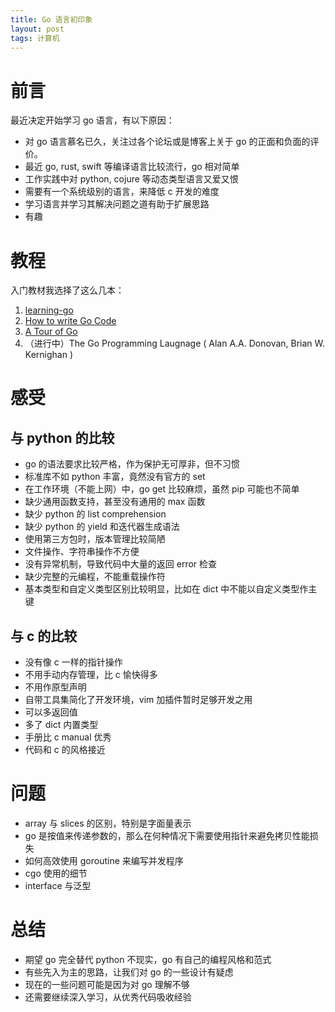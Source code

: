 ```yaml
---
title: Go 语言初印象
layout: post
tags: 计算机
---
```


# 前言

最近决定开始学习 go 语言，有以下原因：

- 对 go 语言慕名已久，关注过各个论坛或是博客上关于 go 的正面和负面的评价。
- 最近 go, rust, swift 等编译语言比较流行，go 相对简单
- 工作实践中对 python, cojure 等动态类型语言又爱又恨
- 需要有一个系统级别的语言，来降低 c 开发的难度
- 学习语言并学习其解决问题之道有助于扩展思路
- 有趣

# 教程

入门教材我选择了这么几本：

1. [learning-go][] 
2. [How to write Go Code](https://golang.org/doc/code.html)
3. [A Tour of Go](https://tour.golang.org/)
4. （进行中）The Go Programming Laugnage ( Alan A.A. Donovan, Brian W. Kernighan )

[learning-go]: https://miek.nl/go/

# 感受

## 与 python 的比较

- go 的语法要求比较严格，作为保护无可厚非，但不习惯
- 标准库不如 python 丰富，竟然没有官方的 set
- 在工作环境（不能上网）中，go get 比较麻烦，虽然 pip 可能也不简单
- 缺少通用函数支持，甚至没有通用的 max 函数
- 缺少 python 的 list comprehension
- 缺少 python 的 yield 和迭代器生成语法
- 使用第三方包时，版本管理比较简陋
- 文件操作、字符串操作不方便
- 没有异常机制，导致代码中大量的返回 error 检查
- 缺少完整的元编程，不能重载操作符
- 基本类型和自定义类型区别比较明显，比如在 dict 中不能以自定义类型作主键

## 与 c 的比较

- 没有像 c 一样的指针操作
- 不用手动内存管理，比 c 愉快得多
- 不用作原型声明
- 自带工具集简化了开发环境，vim 加插件暂时足够开发之用
- 可以多返回值
- 多了 dict 内置类型
- 手册比 c manual 优秀
- 代码和 c 的风格接近

# 问题

* array 与 slices 的区别，特别是字面量表示
* go 是按值来传递参数的，那么在何种情况下需要使用指针来避免拷贝性能损失
* 如何高效使用 goroutine 来编写并发程序
* cgo 使用的细节
* interface 与泛型

# 总结

- 期望 go 完全替代 python 不现实，go 有自己的编程风格和范式
- 有些先入为主的思路，让我们对 go 的一些设计有疑虑
- 现在的一些问题可能是因为对 go 理解不够
- 还需要继续深入学习，从优秀代码吸收经验

